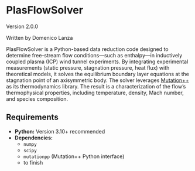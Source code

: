 # PlasFlowSolver
Version 2.0.0

Written by Domenico Lanza

PlasFlowSolver is a Python-based data reduction code designed to determine free-stream flow conditions—such as enthalpy—in inductively coupled plasma (ICP) wind tunnel experiments. By integrating experimental measurements (static pressure, stagnation pressure, heat flux) with theoretical models, it solves the equilibrium boundary layer equations at the stagnation point of an axisymmetric body. The solver leverages [Mutation++](https://github.com/mutationpp/Mutationpp) as its thermodynamics library. The result is a characterization of the flow’s thermophysical properties, including temperature, density, Mach number, and species composition.

## Requirements

- **Python:** Version 3.10+ recommended
- **Dependencies:**
  - `numpy`
  - `scipy`
  - `mutationpp` (Mutation++ Python interface)
  - to finish
